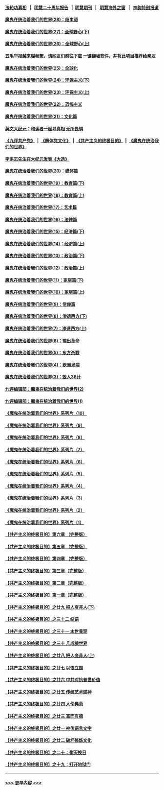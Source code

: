 #### [法轮功真相](https://github.com/gfw-breaker/truth/blob/master/README.md?t=0) &nbsp;&nbsp;|&nbsp;&nbsp; [明慧二十周年报告](https://github.com/gfw-breaker/mh-reports/blob/master/README.md?t=0) &nbsp;&nbsp;|&nbsp;&nbsp;[明慧期刊](https://github.com/gfw-breaker/mh-qikan) &nbsp;&nbsp;|&nbsp;&nbsp; [明慧海外之窗](https://github.com/gfw-breaker/mh-news/blob/master/README.md?t=0) &nbsp;&nbsp;|&nbsp;&nbsp; [神韵特别报道](https://github.com/gfw-breaker/mh-news/blob/master/shenyun.md?t=0)
#### [魔鬼在统治着我们的世界(28)：结束语](../pages/nsc422/n10936246.md?t=07060851) 
#### [魔鬼在统治着我们的世界(27)：全球野心(下)](../pages/nsc422/n10928319.md?t=07060851) 
#### [魔鬼在统治着我们的世界(26)：全球野心(上)](../pages/nsc422/n10900318.md?t=07060851) 
#### 五毛举报越来越频繁，请网友们前往下载 [一键翻墙软件](https://github.com/gfw-breaker/ssr-accounts)，并将此项目推荐给亲友
#### [魔鬼在统治着我们的世界(25)：全球化](../pages/nsc422/n10788205.md?t=07060851) 
#### [魔鬼在统治着我们的世界(24)：环保主义(下)](../pages/nsc422/n10695307.md?t=07060851) 
#### [魔鬼在统治着我们的世界(23)：环保主义(上)](../pages/nsc422/n10688613.md?t=07060851) 
#### [魔鬼在统治着我们的世界(22)：恐怖主义](../pages/nsc422/n10614727.md?t=07060851) 
#### [魔鬼在统治着我们的世界(21)：文化篇](../pages/nsc422/n10597706.md?t=07060851) 
#### [英文大纪元：和读者一起寻真相 无所畏惧](../pages/nsc422/n12542027.md?t=07060851) 
#### [《九评共产党》](https://github.com/begood0513/9ping.md/blob/master/README.md) &nbsp;|&nbsp; [《解体党文化》](../../../../jtdwh.md/blob/master/README.md)  &nbsp;|&nbsp; [《共产主义的终极目的》](../../../../gczydzjmd.md/blob/master/README.md) &nbsp;|&nbsp; [《魔鬼在统治我们的世界》](../../../../mgztzwmdsj.md/blob/master/README.md) 
#### [李洪志先生在大纪元发表《大选》](../pages/nsc422/n12534746.md?t=07060851) 
#### [魔鬼在统治着我们的世界(20)：媒体篇](../pages/nsc422/n10586579.md?t=07060851) 
#### [魔鬼在统治着我们的世界(19)：教育篇(下)](../pages/nsc422/n10564808.md?t=07060851) 
#### [魔鬼在统治着我们的世界(18)：教育篇(上)](../pages/nsc422/n10526970.md?t=07060851) 
#### [魔鬼在统治着我们的世界(17)：艺术篇](../pages/nsc422/n10499093.md?t=07060851) 
#### [魔鬼在统治着我们的世界(16)：法律篇](../pages/nsc422/n10485969.md?t=07060851) 
#### [魔鬼在统治着我们的世界(15)：经济篇(下)](../pages/nsc422/n10469975.md?t=07060851) 
#### [魔鬼在统治着我们的世界(14)：经济篇(上)](../pages/nsc422/n10457370.md?t=07060851) 
#### [魔鬼在统治着我们的世界(13)：政治篇(下)](../pages/nsc422/n10448270.md?t=07060851) 
#### [魔鬼在统治着我们的世界(12)：政治篇(上)](../pages/nsc422/n10444576.md?t=07060851) 
#### [魔鬼在统治着我们的世界(11)：家庭篇(下)](../pages/nsc422/n10440961.md?t=07060851) 
#### [魔鬼在统治着我们的世界(10)：家庭篇(上)](../pages/nsc422/n10435448.md?t=07060851) 
#### [魔鬼在统治着我们的世界(9)：信仰篇](../pages/nsc422/n10432159.md?t=07060851) 
#### [魔鬼在统治着我们的世界(8)：渗透西方(下)](../pages/nsc422/n10429603.md?t=07060851) 
#### [魔鬼在统治着我们的世界(7)：渗透西方(上)](../pages/nsc422/n10426013.md?t=07060851) 
#### [魔鬼在统治着我们的世界(6)：输出革命](../pages/nsc422/n10421536.md?t=07060851) 
#### [魔鬼在统治着我们的世界(5)：东方杀戮](../pages/nsc422/n10417707.md?t=07060851) 
#### [魔鬼在统治着我们的世界(4)：欧洲发端](../pages/nsc422/n10414890.md?t=07060851) 
#### [魔鬼在统治着我们的世界(3)：毁人36计](../pages/nsc422/n10411583.md?t=07060851) 
#### [九评编辑部：魔鬼在统治着我们的世界(2)](../pages/nsc422/n10410036.md?t=07060851) 
#### [九评编辑部：魔鬼在统治着我们的世界(1)](../pages/nsc422/n10406825.md?t=07060851) 
#### [《魔鬼在统治着我们的世界》系列片（10）](../pages/nsc422/n12292670.md?t=07060851) 
#### [《魔鬼在统治着我们的世界》系列片（9）](../pages/nsc422/n12290859.md?t=07060851) 
#### [《魔鬼在统治着我们的世界》系列片（8）](../pages/nsc422/n12287445.md?t=07060851) 
#### [《魔鬼在统治着我们的世界》系列片（7）](../pages/nsc422/n12283425.md?t=07060851) 
#### [《魔鬼在统治着我们的世界》系列片（6）](../pages/nsc422/n12282314.md?t=07060851) 
#### [《魔鬼在统治着我们的世界》系列片（5）](../pages/nsc422/n12281419.md?t=07060851) 
#### [《魔鬼在统治着我们的世界》系列片（4）](../pages/nsc422/n12274024.md?t=07060851) 
#### [《魔鬼在统治着我们的世界》系列片（3）](../pages/nsc422/n12271322.md?t=07060851) 
#### [《魔鬼在统治着我们的世界》系列片（2）](../pages/nsc422/n12269049.md?t=07060851) 
#### [《魔鬼在统治着我们的世界》系列片（1）](../pages/nsc422/n12267575.md?t=07060851) 
#### [【共产主义的终极目的】第六章 （完整版）](../pages/nsc422/n11428913.md?t=07060851) 
#### [【共产主义的终极目的】第五章 （完整版）](../pages/nsc422/n11428912.md?t=07060851) 
#### [【共产主义的终极目的】第四章 （完整版）](../pages/nsc422/n11428907.md?t=07060851) 
#### [【共产主义的终极目的】第三章（完整版）](../pages/nsc422/n11428848.md?t=07060851) 
#### [【共产主义的终极目的】第二章（完整版）](../pages/nsc422/n11428831.md?t=07060851) 
#### [【共产主义的终极目的】第一章（完整版）](../pages/nsc422/n11417651.md?t=07060851) 
#### [【共产主义的终极目的】之廿九 把人变非人(下)](../pages/nsc422/n11344140.md?t=07060851) 
#### [【共产主义的终极目的】之三十二 结语](../pages/nsc422/n11360535.md?t=07060851) 
#### [【共产主义的终极目的】之三十一 末世景观](../pages/nsc422/n11351129.md?t=07060851) 
#### [【共产主义的终极目的】之三十 几成狼世界](../pages/nsc422/n11348280.md?t=07060851) 
#### [【共产主义的终极目的】之廿八 把人变非人(上)](../pages/nsc422/n11340492.md?t=07060851) 
#### [【共产主义的终极目的】之廿七 以恨立国](../pages/nsc422/n11336944.md?t=07060851) 
#### [【共产主义的终极目的】之廿六 中共对抗普世价值](../pages/nsc422/n11324785.md?t=07060851) 
#### [【共产主义的终极目的】之廿五 传统艺术颂神](../pages/nsc422/n11296396.md?t=07060851) 
#### [【共产主义的终极目的】之廿四 人伦典范](../pages/nsc422/n11296397.md?t=07060851) 
#### [【共产主义的终极目的】之廿三 富而有德](../pages/nsc422/n11283598.md?t=07060851) 
#### [【共产主义的终极目的】之廿一 神传语言文字](../pages/nsc422/n11263265.md?t=07060851) 
#### [【共产主义的终极目的】之廿二 破坏修炼文化](../pages/nsc422/n11245728.md?t=07060851) 
#### [【共产主义的终极目的】之二十：偷天换日](../pages/nsc422/n11238846.md?t=07060851) 
#### [【共产主义的终极目的】之十九：打开地狱门](../pages/nsc422/n11206376.md?t=07060851) 

----
#### [ >>> 更早内容 <<< ](../indexes/nsc422-earlier.md)
